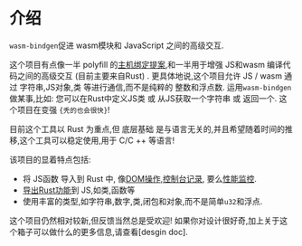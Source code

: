 
# 介绍

`wasm-bindgen`促进 wasm模块和 JavaScript 之间的高级交互. 

这个项目有点像一半 polyfill 的[主机绑定提案][host],和一半用于增强 JS和wasm 编译代码之间的高级交互 (目前主要来自Rust) . 更具体地说,这个项目允许 JS / wasm 通过 字符串,JS对象,类 等进行通信,而不是纯粹的 整数和浮点数. 运用`wasm-bindgen`做某事,比如: 您可以在Rust中定义JS类 或 从JS获取一个字符串 或 返回一个. 这个项目在变强 `{秃的也会很快}`!

目前这个工具以 Rust 为重点,但 底层基础 是与语言无关的,并且希望随着时间的推移,这个工具可以稳定使用,用于 C/C ++ 等语言!

该项目的显着特点包括: 

-   将 JS函数 导入到 Rust 中, 像[DOM操作][dom-ex],[控制台记录][console-log], 要么[性能监控][perf-ex]. 
-   [导出Rust功能][smorg-ex]到 JS,如类,函数等
-   使用丰富的类型,如字符串,数字,类,闭包和对象,而不是简单`u32`和浮点. 

这个项目仍然相对较新,但反馈当然总是受欢迎! 如果你对设计很好奇,加上关于这个箱子可以做什么的更多信息,请查看[desgin doc]. 

[host]: https://github.com/WebAssembly/host-bindings

[design doc]: https://rustwasm.github.io/wasm-bindgen/design.html

[dom-ex]: https://github.com/rustwasm/wasm-bindgen/tree/master/examples/dom

[console-log]: https://github.com/rustwasm/wasm-bindgen/tree/master/examples/console_log

[perf-ex]: https://github.com/rustwasm/wasm-bindgen/tree/master/examples/performance

[smorg-ex]: https://github.com/rustwasm/wasm-bindgen/tree/master/examples/smorgasboard

[hello-online]: https://webassembly.studio/?f=gzubao6tg3
